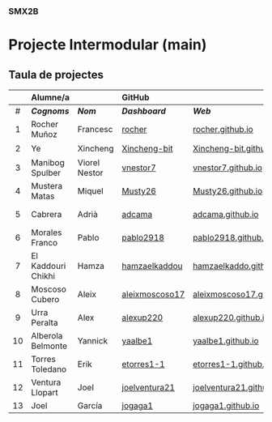 ### SMX2B

# Projecte Intermodular (main)

## Taula de projectes



|    | Alumne/a           |               | GitHub                                              |                                                           | Projecte                                     |
|:--:|:-------------------|:--------------|:----------------------------------------------------|:----------------------------------------------------------|:---------------------------------------------|
|  # | **_Cognoms_**      | **_Nom_**     | **_Dashboard_**                                     | **_Web_**                                                 | **_Web_**                                    |
|  1 | Rocher Muñoz       | Francesc      | [rocher](https://github.com/rocher)                 | [rocher.github.io](https://rocher.github.io)              | [La FUSTA](http://lafusta.endinahosting.com) |
|  2 | Ye                 | Xincheng      | [Xincheng-bit](https://github.com/Xincheng-bit)     | [Xincheng-bit.github.io](https://xincheng-bit.github.io)  | [木头](http://lafusta.endinahosting.com)     |
|  3 | Manibog Spulber    | Viorel Nestor | [vnestor7](https://github.com/vnestor7)             | [vnestor7.github.io](https://vnestor7.github.io)          | [N/A](http://google.com)                     |
|  4 | Mustera Matas      | Miquel        | [Musty26](https://github.com/Musty26)         | [Musty26.github.io](https://Musty26.github.io)       | [OBRA MAESTRA](http://lafusta.endinahosting.com) |
|  5 | Cabrera            | Adrià         | [adcama](https://github.com/adcama)                 | [adcama.github.io](https://adcama.github.io)              | [Projecte Adria](N/A) |
|  6 | Morales Franco     | Pablo         | [pablo2918](https://github.com/pablo2918)           | [pablo2918.github.io](https://pablo2918.github.io)        | [Not Available](http://projectepablo.endinahosting.com) |
|  7 | El Kaddouri Chikhi | Hamza         | [hamzaelkaddou](https://github.com/hamzaelkaddou)   | [hamzaelkaddo.github.io](https://hamzaelkaddou.github.io) | [Futur projecte]()                           |
|  8 | Moscoso Cubero     | Aleix         | [aleixmoscoso17](https://github.com/aleixmoscoso17) | [aleixmoscoso17.github.io](https://aleixmoscoso17.github.io)              | [PROXIM PROJECTE]() |
|  9 | Urra Peralta       | Alex          | [alexup220](https://github.com/alexup220)           | [alexup220.github.io](https://alexup220.github.io)        |                                              |
| 10 | Alberola Belmonte | Yannick | [yaalbe1](https://github.com/yaalbe1) | [yaalbe1.github.io](https://yaalbe1.github.io) |  |
| 11 | Torres Toledano    | Erik          | [etorres1-1](https://github.com/etorres1-1)         | [etorres1-1.github.io](https://etorres1-1.github.io)                | [La FUSTA](http://lafusta.endinahosting.com)        |
| 12 | Ventura Llopart    | Joel          | [joelventura21](https://github.com/joelventura21)   | [joelventura21.github.io](https://joelventura21.github.io)|                                             |
| 13 | Joel               | García        | [jogaga1](https://github.com/jogaga1)               | [jogaga1.github.io](https://jogaga1.github.io)            | [ ]                                          |

